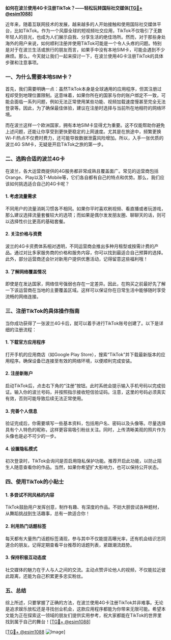 **如何在波兰使用4G卡注册TikTok？——轻松玩转国际社交媒体[[TG💪+ @esim1088](https://t.me/s/esim1088)]**

近年来，随着互联网技术的发展，越来越多的人开始接触和使用国际社交媒体平台，比如TikTok。作为一个风靡全球的短视频社交应用，TikTok不仅吸引了无数年轻人的目光，也成为人们展示自我、分享生活的绝佳场所。然而，对于那些身处海外的用户来说，如何顺利注册并使用TikTok可能是一个令人头疼的问题。特别是对于在波兰生活或旅行的朋友而言，如果手中没有本地SIM卡，可能会遇到不少麻烦。那么，今天就让我们一起来探讨一下，在波兰使用4G卡注册TikTok的具体步骤和注意事项。

### 一、为什么需要本地SIM卡？

首先，我们需要明确一点：虽然TikTok本身是全球通用的应用程序，但其注册过程却受到地理位置限制。这意味着，如果你所在的国家与你的账户绑定不一致，可能会面临一系列问题，例如无法正常使用某些功能、视频加载速度慢甚至完全无法登录等。因此，为了确保最佳体验，建议在注册时选择与当前所在地相符的网络环境。

而在波兰这样一个欧洲国家，拥有本地SIM卡显得尤为重要。这不仅能帮助你避免上述问题，还能让你享受到更快更稳定的上网速度。尤其是在旅途中，频繁更换Wi-Fi热点不仅费时费力，还可能导致数据泄露风险增加。所以，入手一张优质的波兰4G SIM卡，无疑是开启TikTok之旅的第一步。

### 二、选购合适的波兰4G卡

在波兰，各大运营商提供的4G服务都非常成熟且覆盖面广。常见的运营商包括Orange、Play以及T-Mobile等，它们各自都有自己的特点和优势。那么，我们应该如何挑选适合自己的4G卡呢？

#### 1. **考虑流量需求**
   不同用户的流量消耗习惯各不相同。如果你平时喜欢刷视频、看直播或者玩游戏，那么建议选择流量套餐较大的选项；而如果是偶尔发发朋友圈、聊聊天的话，则可以选择性价比更高的基础套餐。

#### 2. **关注价格与资费**
   波兰的4G卡资费体系相对透明，不同运营商会推出多种月租型或按需计费的产品。通过对比多家服务商的价格和服务内容，你可以找到最适合自己预算的选择。此外，部分运营商还会针对新用户提供优惠活动，记得留意这些福利哦！

#### 3. **了解网络覆盖情况**
   即使是在发达国家，网络信号强弱也存在一定差异。因此，在购买之前最好先了解一下该运营商在当地的主要覆盖区域。这样可以保证你在日常生活中能够随时享受流畅的网络连接。

### 三、注册TikTok的具体操作指南

当你成功获得了一张波兰4G卡后，就可以着手进行TikTok账号创建了。以下是详细的注册流程：

#### 1. **下载官方应用程序**
   打开手机的应用商店（如Google Play Store），搜索“TikTok”并下载最新版本的应用程序。确保设备已连接至有效的网络环境，以便顺利完成安装。

#### 2. **注册新账户**
   启动TikTok后，点击右下角的“注册”按钮。此时系统会提示输入手机号码以完成验证。输入你的波兰号码，并按照指示接收短信验证码。注意，这里的号码必须真实有效，否则可能导致后续无法正常使用。

#### 3. **完善个人信息**
   验证完成后，你需要填写一些基本资料，包括用户名、密码以及头像等。尽量选择具有个人特色的昵称，这样更容易吸引粉丝关注。同时，上传清晰美观的照片作为头像也是必不可少的一步。

#### 4. **设置隐私模式**
   初次登录时，TikTok会询问是否启用隐私保护功能。推荐开启此功能，以防止陌生人随意查看你的作品。当然，如果你希望扩大影响力，也可以保持公开状态。

### 四、使用TikTok的小贴士

#### 1. **多尝试不同风格的内容**
   TikTok鼓励用户发挥创意，制作有趣、有深度的作品。不妨大胆尝试各种题材，从舞蹈挑战到生活趣事，总有一款适合你！

#### 2. **利用热门话题标签**
   每天都有大量热门话题标签涌现，参与其中不仅能提高曝光率，还有机会结识志同道合的朋友。记得定期查看平台推荐的话题列表，紧跟潮流趋势。

#### 3. **保持积极互动态度**
   社交媒体的魅力在于人与人之间的交流。主动点赞评论他人的视频，不仅能拉近彼此距离，还能为自己积累更多忠实粉丝。

### 五、总结

综上所述，只要掌握了正确的方法，在波兰使用4G卡注册TikTok并非难事。无论是追求娱乐放松还是寻找创业机会，这款应用程序都能为你带来无限可能。希望本文能为正在探索这一领域的朋友们提供实用参考，祝大家都能在TikTok的世界里找到属于自己的舞台！[[TG💪+ @esim1088](https://t.me/s/esim1088)]

[[TG💪+ @esim1088](https://t.me/s/esim1088) ![Image](https://i.postimg.cc/4NQfJmqS/Snipaste-2025-05-13-00-14-12.png)]